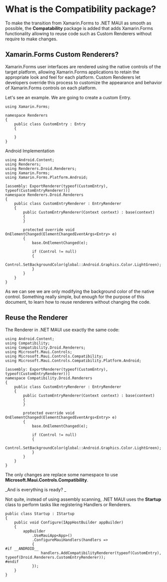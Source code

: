 # What is the Compatibility package?

To make the transition from Xamarin.Forms to .NET MAUI as smooth as possible, the **Compatability** package is added that adds Xamarin.Forms functionality allowing to reuse code such as Custom Renderers without require to make changes. 

## Xamarin.Forms Custom Renderers?

Xamarin.Forms user interfaces are rendered using the native controls of the target platform, allowing Xamarin.Forms applications to retain the appropriate look and feel for each platform. Custom Renderers let developers override this process to customize the appearance and behavior of Xamarin.Forms controls on each platform.

Let's see an example. We are going to create a custom Entry.

```
using Xamarin.Forms;

namespace Renderers
{
    public class CustomEntry : Entry
    {

    }
}
```

Android Implementation

```
using Android.Content;
using Renderers;
using Renderers.Droid.Renderers;
using Xamarin.Forms;
using Xamarin.Forms.Platform.Android;

[assembly: ExportRenderer(typeof(CustomEntry), typeof(CustomEntryRenderer))]
namespace Renderers.Droid.Renderers
{
    public class CustomEntryRenderer : EntryRenderer
    {
        public CustomEntryRenderer(Context context) : base(context)
        {
        }

        protected override void OnElementChanged(ElementChangedEventArgs<Entry> e)
        {
            base.OnElementChanged(e);

            if (Control != null)
            {
                Control.SetBackgroundColor(global::Android.Graphics.Color.LightGreen);
            }
        }
    }
}
```

As we can see we are only modifying the background color of the native control. Something really simple, but enough for the purpose of this document, to learn how to reuse renderers without changing the code. 

## Reuse the Renderer

The Renderer in .NET MAUI use exactly the same code:

```
using Android.Content;
using Compatibility;
using Compatibility.Droid.Renderers;
using Microsoft.Maui.Controls;
using Microsoft.Maui.Controls.Compatibility;
using Microsoft.Maui.Controls.Compatibility.Platform.Android;

[assembly: ExportRenderer(typeof(CustomEntry), typeof(CustomEntryRenderer))]
namespace Compatibility.Droid.Renderers
{
    public class CustomEntryRenderer : EntryRenderer
    {
        public CustomEntryRenderer(Context context) : base(context)
        {
        }

        protected override void OnElementChanged(ElementChangedEventArgs<Entry> e)
        {
            base.OnElementChanged(e);

            if (Control != null)
            {
                Control.SetBackgroundColor(global::Android.Graphics.Color.LightGreen);
            }
        }
    }
}
```

The only changes are replace some namespace to use **Microsoft.Maui.Controls.Compatibility**.

_And is everything is ready? _

Not quite, instead of using assembly scanning, .NET MAUI uses the **Startup** class to perform tasks like registering Handlers or Renderers.

```
public class Startup : IStartup
{
    public void Configure(IAppHostBuilder appBuilder)
    {
        appBuilder
            .UseMauiApp<App>()
            .ConfigureMauiHandlers(handlers =>
            {
#if __ANDROID__
                handlers.AddCompatibilityRenderer(typeof(CustomEntry), typeof(Droid.Renderers.CustomEntryRenderer));
#endif
            });
    }
}
```